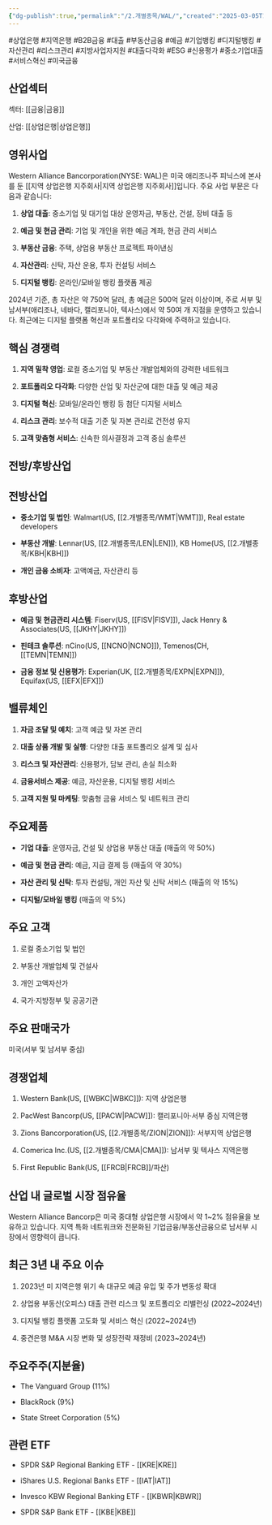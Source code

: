 ```yaml
---
{"dg-publish":true,"permalink":"/2.개별종목/WAL/","created":"2025-03-05T10:45:32.133+09:00","updated":"2025-06-03T20:06:02.069+09:00"}
---
```


#상업은행 #지역은행 #B2B금융 #대출 #부동산금융 #예금 #기업뱅킹 #디지털뱅킹 #자산관리 #리스크관리 #지방사업자지원 #대출다각화 #ESG #신용평가 #중소기업대출 #서비스혁신 #미국금융

## 산업섹터

섹터: [[금융\|금융]]

산업: [[상업은행\|상업은행]]

## 영위사업

Western Alliance Bancorporation(NYSE: WAL)은 미국 애리조나주 피닉스에 본사를 둔 [[지역 상업은행 지주회사\|지역 상업은행 지주회사]]입니다. 주요 사업 부문은 다음과 같습니다:

1. **상업 대출**: 중소기업 및 대기업 대상 운영자금, 부동산, 건설, 장비 대출 등
    
2. **예금 및 현금 관리**: 기업 및 개인을 위한 예금 계좌, 현금 관리 서비스
    
3. **부동산 금융**: 주택, 상업용 부동산 프로젝트 파이낸싱
    
4. **자산관리**: 신탁, 자산 운용, 투자 컨설팅 서비스
    
5. **디지털 뱅킹**: 온라인/모바일 뱅킹 플랫폼 제공
    

2024년 기준, 총 자산은 약 750억 달러, 총 예금은 500억 달러 이상이며, 주로 서부 및 남서부(애리조나, 네바다, 캘리포니아, 텍사스)에서 약 50여 개 지점을 운영하고 있습니다. 최근에는 디지털 플랫폼 혁신과 포트폴리오 다각화에 주력하고 있습니다.

## 핵심 경쟁력

1. **지역 밀착 영업**: 로컬 중소기업 및 부동산 개발업체와의 강력한 네트워크
    
2. **포트폴리오 다각화**: 다양한 산업 및 자산군에 대한 대출 및 예금 제공
    
3. **디지털 혁신**: 모바일/온라인 뱅킹 등 첨단 디지털 서비스
    
4. **리스크 관리**: 보수적 대출 기준 및 자본 관리로 건전성 유지
    
5. **고객 맞춤형 서비스**: 신속한 의사결정과 고객 중심 솔루션
    

## 전방/후방산업

## 전방산업

- **중소기업 및 법인**: Walmart(US, [[2.개별종목/WMT\|WMT]]), Real estate developers
    
- **부동산 개발**: Lennar(US, [[2.개별종목/LEN\|LEN]]), KB Home(US, [[2.개별종목/KBH\|KBH]])
    
- **개인 금융 소비자**: 고액예금, 자산관리 등
    

## 후방산업

- **예금 및 현금관리 시스템**: Fiserv(US, [[FISV\|FISV]]), Jack Henry & Associates(US, [[JKHY\|JKHY]])
    
- **핀테크 솔루션**: nCino(US, [[NCNO\|NCNO]]), Temenos(CH, [[TEMN\|TEMN]])
    
- **금융 정보 및 신용평가**: Experian(UK, [[2.개별종목/EXPN\|EXPN]]), Equifax(US, [[EFX\|EFX]])
    

## 밸류체인

1. **자금 조달 및 예치**: 고객 예금 및 자본 관리
    
2. **대출 상품 개발 및 실행**: 다양한 대출 포트폴리오 설계 및 심사
    
3. **리스크 및 자산관리**: 신용평가, 담보 관리, 손실 최소화
    
4. **금융서비스 제공**: 예금, 자산운용, 디지털 뱅킹 서비스
    
5. **고객 지원 및 마케팅**: 맞춤형 금융 서비스 및 네트워크 관리
    

## 주요제품

- **기업 대출**: 운영자금, 건설 및 상업용 부동산 대출 (매출의 약 50%)
    
- **예금 및 현금 관리**: 예금, 지급 결제 등 (매출의 약 30%)
    
- **자산 관리 및 신탁**: 투자 컨설팅, 개인 자산 및 신탁 서비스 (매출의 약 15%)
    
- **디지털/모바일 뱅킹** (매출의 약 5%)
    

## 주요 고객

1. 로컬 중소기업 및 법인
    
2. 부동산 개발업체 및 건설사
    
3. 개인 고액자산가
    
4. 국가·지방정부 및 공공기관
    

## 주요 판매국가

미국(서부 및 남서부 중심)

## 경쟁업체

1. Western Bank(US, [[WBKC\|WBKC]]): 지역 상업은행
    
2. PacWest Bancorp(US, [[PACW\|PACW]]): 캘리포니아·서부 중심 지역은행
    
3. Zions Bancorporation(US, [[2.개별종목/ZION\|ZION]]): 서부지역 상업은행
    
4. Comerica Inc.(US, [[2.개별종목/CMA\|CMA]]): 남서부 및 텍사스 지역은행
    
5. First Republic Bank(US, [[FRCB\|FRCB]]/파산)
    

## 산업 내 글로벌 시장 점유율

Western Alliance Bancorp은 미국 중대형 상업은행 시장에서 약 1~2% 점유율을 보유하고 있습니다. 지역 특화 네트워크와 전문화된 기업금융/부동산금융으로 남서부 시장에서 영향력이 큽니다.

## 최근 3년 내 주요 이슈

1. 2023년 미 지역은행 위기 속 대규모 예금 유입 및 주가 변동성 확대
    
2. 상업용 부동산(오피스) 대출 관련 리스크 및 포트폴리오 리밸런싱 (2022~2024년)
    
3. 디지털 뱅킹 플랫폼 고도화 및 서비스 혁신 (2022~2024년)
    
4. 중견은행 M&A 시장 변화 및 성장전략 재정비 (2023~2024년)
    

## 주요주주(지분율)

- The Vanguard Group (11%)
    
- BlackRock (9%)
    
- State Street Corporation (5%)
    

## 관련 ETF

- SPDR S&P Regional Banking ETF - [[KRE\|KRE]]
    
- iShares U.S. Regional Banks ETF - [[IAT\|IAT]]
    
- Invesco KBW Regional Banking ETF - [[KBWR\|KBWR]]
    
- SPDR S&P Bank ETF - [[KBE\|KBE]]
